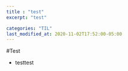 ```yaml
---
title : "test"
excerpt: "test"

categories: "TIL"
last_modified_at: 2020-11-02T17:52:00-05:00
---
```

#Test  
- testtest